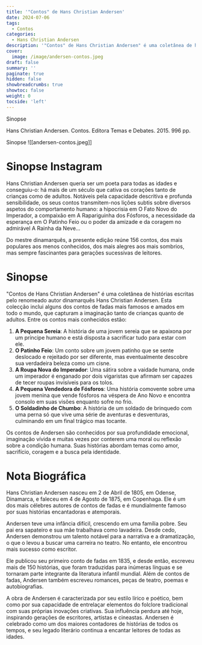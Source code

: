 ```yaml
---
title: '"Contos" de Hans Christian Andersen'
date: 2024-07-06
tags:
  - Contos
categories:
  - Hans Christian Andersen
description: '"Contos" de Hans Christian Andersen" é uma coletânea de histórias escritas pelo renomeado autor dinamarquês Hans Christian Andersen.'
cover:
  image: /image/andersen-contos.jpeg
draft: false
summary: ''
paginate: true
hidden: false
showbreadcrumbs: true
showtoc: false
weight: 0
tocside: 'left'
---
```


Sinopse

Hans Christian Andersen. Contos. Editora Temas e Debates. 2015. 996 pp.

Sinopse
![[andersen-contos.jpeg]]

# Sinopse Instagram

Hans Christian Andersen queria ser um poeta para todas as idades e conseguiu-o: há mais de um século que cativa os corações tanto de crianças como de adultos. Notáveis pela capacidade descritiva e profunda sensibilidade, os seus contos transmitem-nos lições subtis sobre diversos aspetos do comportamento humano: a hipocrisia em O Fato Novo do Imperador, a compaixão em A Rapariguinha dos Fósforos, a necessidade da esperança em O Patinho Feio ou o poder da amizade e da coragem no admirável A Rainha da Neve...

Do mestre dinamarquês, a presente edição reúne 156 contos, dos mais populares aos menos conhecidos, dos mais alegres aos mais sombrios, mas sempre fascinantes para gerações sucessivas de leitores.

# Sinopse

"Contos de Hans Christian Andersen" é uma coletânea de histórias escritas pelo renomeado autor dinamarquês Hans Christian Andersen. Esta colecção inclui alguns dos contos de fadas mais famosos e amados em todo o mundo, que capturam a imaginação tanto de crianças quanto de adultos. Entre os contos mais conhecidos estão:

1. **A Pequena Sereia**: A história de uma jovem sereia que se apaixona por um príncipe humano e está disposta a sacrificar tudo para estar com ele.
2. **O Patinho Feio**: Um conto sobre um jovem patinho que se sente deslocado e rejeitado por ser diferente, mas eventualmente descobre sua verdadeira beleza como um cisne.
3. **A Roupa Nova do Imperador**: Uma sátira sobre a vaidade humana, onde um imperador é enganado por dois vigaristas que afirmam ser capazes de tecer roupas invisíveis para os tolos.
4. **A Pequena Vendedora de Fósforos**: Uma história comovente sobre uma jovem menina que vende fósforos na véspera de Ano Novo e encontra consolo em suas visões enquanto sofre no frio.
5. **O Soldadinho de Chumbo**: A história de um soldado de brinquedo com uma perna só que vive uma série de aventuras e desventuras, culminando em um final trágico mas tocante.

Os contos de Andersen são conhecidos por sua profundidade emocional, imaginação vívida e muitas vezes por conterem uma moral ou reflexão sobre a condição humana. Suas histórias abordam temas como amor, sacrifício, coragem e a busca pela identidade.

# Nota Biográfica

Hans Christian Andersen nasceu em 2 de Abril de 1805, em Odense, Dinamarca, e faleceu em 4 de Agosto de 1875, em Copenhaga. Ele é um dos mais célebres autores de contos de fadas e é mundialmente famoso por suas histórias encantadoras e atemporais.

Andersen teve uma infância difícil, crescendo em uma família pobre. Seu pai era sapateiro e sua mãe trabalhava como lavadeira. Desde cedo, Andersen demonstrou um talento notável para a narrativa e a dramatização, o que o levou a buscar uma carreira no teatro. No entanto, ele encontrou mais sucesso como escritor.

Ele publicou seu primeiro conto de fadas em 1835, e desde então, escreveu mais de 150 histórias, que foram traduzidas para inúmeras línguas e se tornaram parte integrante da literatura infantil mundial. Além de contos de fadas, Andersen também escreveu romances, peças de teatro, poemas e autobiografias.

A obra de Andersen é caracterizada por seu estilo lírico e poético, bem como por sua capacidade de entrelaçar elementos do folclore tradicional com suas próprias inovações criativas. Sua influência perdura até hoje, inspirando gerações de escritores, artistas e cineastas. Andersen é celebrado como um dos maiores contadores de histórias de todos os tempos, e seu legado literário continua a encantar leitores de todas as idades.
